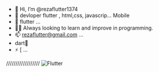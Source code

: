 - 👋 Hi, I’m @rezaflutter1374
- 👀 devloper flutter , html,css, javascrip... Mobile 
- 🌱  flutter ...
- 🧑‍💻 Always looking to learn and improve in programming.
- 📫 rezaflutter@gmail.com  ...
- dart💪
- ⚡ [ ...

//////////////////
![Flutter](https://github.com/user-attachments/assets/1f9b1b19-c9d9-4555-bcf4-ee5d30ac370a)
